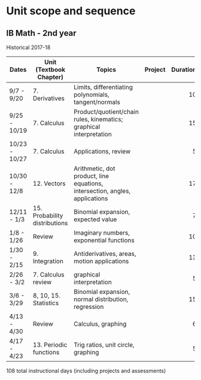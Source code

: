# Unit scope and sequence

## IB Math - 2nd year

Historical 2017-18

Dates| Unit (Textbook Chapter) | Topics | Project |Duration | IB Guide recommendation
---|---|---|---|---:|:---:
9/7 - 9/20 | 7. Derivatives | Limits, differentiating polynomials, tangent/normals ||10| 10
9/25 - 10/19 | 7. Calculus | Product/quotient/chain rules, kinematics; graphical interpretation ||15| 10
10/23 - 10/27 | 7. Calculus | Applications, review | |5|5
10/30 - 12/8 | 12. Vectors | Arithmetic, dot product, line equations, intersection, angles, applications ||17| 16
12/11 - 1/3 | 15. Probability distributions | Binomial expansion, expected value | |7|5
1/8 - 1/26 | Review | Imaginary numbers, exponential functions | |10|
1/30 - 2/15 | 9. Integration | Antiderivatives, areas, motion applications ||13|10
2/26 - 3/2 | 7. Calculus review | graphical interpretation ||5| 5
3/6 - 3/29 | 8, 10, 15. Statistics | Binomial expansion, normal distribution, regression || 15 |10
4/13 - 4/30 | Review | Calculus, graphing ||6|
4/17 - 4/23 | 13. Periodic functions | Trig ratios, unit circle, graphing ||5|16

108 total instructional days (including projects and assessments)
